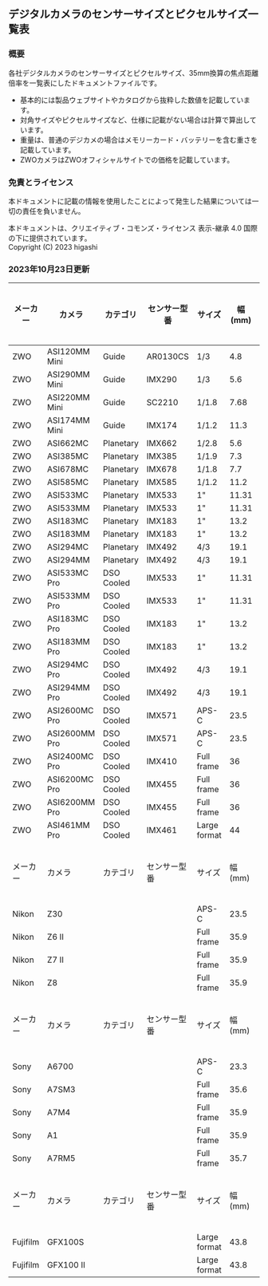 
## デジタルカメラのセンサーサイズとピクセルサイズ一覧表

### 概要

各社デジタルカメラのセンサーサイズとピクセルサイズ、35mm換算の焦点距離倍率を一覧表にしたドキュメントファイルです。  
- 基本的には製品ウェブサイトやカタログから抜粋した数値を記載しています。  
- 対角サイズやピクセルサイズなど、仕様に記載がない場合は計算で算出しています。
- 重量は、普通のデジカメの場合はメモリーカード・バッテリーを含む重さを記載しています。
- ZWOカメラはZWOオフィシャルサイトでの価格を記載しています。


### 免責とライセンス

本ドキュメントに記載の情報を使用したことによって発生した結果については一切の責任を負いません。

本ドキュメントは、クリエイティブ・コモンズ・ライセンス 表示-継承 4.0 国際 の下に提供されています。  
Copyright (C) 2023 higashi


### 2023年10月23日更新

| メーカー     | カメラ           | カテゴリ       | センサー型番   | サイズ          | 幅<br/>(mm) | 高さ<br/>(mm) | 対角<br/>(mm) | 解像度   |   |      | ピクセルサイズ<br/>(μm) | 35mm換算<br/>焦点距離倍率 | カメラ重量<br/>(g) | Price ($)<br/>2023.10.23 |
|----------|---------------|------------|----------|--------------|------------|-------------|-------------|-------|---|------|------------------|-------------------|---------------|--------------------------|
| ZWO      | ASI120MM Mini | Guide      | AR0130CS | 1/3          | 4.8        | 3.6         | 6.09        | 1280  | x | 960  | 3.75             | 7.1               | 60            | 149.00                   |
| ZWO      | ASI290MM Mini | Guide      | IMX290   | 1/3          | 5.6        | 3.2         | 6.46        | 1936  | x | 1096 | 2.9              | 6.7               | 60            | Discontinued             |
| ZWO      | ASI220MM Mini | Guide      | SC2210   | 1/1.8        | 7.68       | 4.32        | 8.81        | 1920  | x | 1080 | 4                | 4.9               | 60            | 299.00                   |
| ZWO      | ASI174MM Mini | Guide      | IMX174   | 1/1.2        | 11.3       | 7.1         | 13.4        | 1936  | x | 1216 | 5.86             | 3.2               | 60            | 399.00                   |
| ZWO      | ASI662MC      | Planetary  | IMX662   | 1/2.8        | 5.6        | 3.1         | 6.45        | 1920  | x | 1080 | 2.9              | 6.7               | 126           | 249.00~349.00            |
| ZWO      | ASI385MC      | Planetary  | IMX385   | 1/1.9        | 7.3        | 4.1         | 8.37        | 1936  | x | 1036 | 3.75             | 5.1               | 120           | 299.00                   |
| ZWO      | ASI678MC      | Planetary  | IMX678   | 1/1.8        | 7.7        | 4.3         | 8.86        | 3840  | x | 2160 | 2                | 4.9               | 126           | 299.00                   |
| ZWO      | ASI585MC      | Planetary  | IMX585   | 1/1.2        | 11.2       | 6.3         | 12.84       | 3840  | x | 2160 | 2.9              | 3.3               | 126           | 399.00                   |
| ZWO      | ASI533MC      | Planetary  | IMX533   | 1"           | 11.31      | 11.31       | 16          | 3008  | x | 3008 | 3.76             | 2.7               | 126           | 599.00~799.00            |
| ZWO      | ASI533MM      | Planetary  | IMX533   | 1"           | 11.31      | 11.31       | 16          | 3008  | x | 3008 | 3.76             | 2.7               | 126           | 599.00~799.00            |
| ZWO      | ASI183MC      | Planetary  | IMX183   | 1"           | 13.2       | 8.8         | 15.9        | 5496  | x | 3672 | 2.4              | 2.7               | 120           | 499.00                   |
| ZWO      | ASI183MM      | Planetary  | IMX183   | 1"           | 13.2       | 8.8         | 15.9        | 5496  | x | 3672 | 2.4              | 2.7               | 120           | 699.00                   |
| ZWO      | ASI294MC      | Planetary  | IMX492   | 4/3          | 19.1       | 13          | 23          | 4144  | x | 2822 | 4.63             | 1.9               | 120           | 699.00                   |
| ZWO      | ASI294MM      | Planetary  | IMX492   | 4/3          | 19.1       | 13          | 23          | 4144  | x | 2822 | 4.63             | 1.9               | 120           | 999.00                   |
| ZWO      | ASI533MC Pro  | DSO Cooled | IMX533   | 1"           | 11.31      | 11.31       | 16          | 3008  | x | 3008 | 3.76             | 2.7               | 410           | 799.00                   |
| ZWO      | ASI533MM Pro  | DSO Cooled | IMX533   | 1"           | 11.31      | 11.31       | 16          | 3008  | x | 3008 | 3.76             | 2.7               | 410           | 999.00~1699.00           |
| ZWO      | ASI183MC Pro  | DSO Cooled | IMX183   | 1"           | 13.2       | 8.8         | 15.9        | 5496  | x | 3672 | 2.4              | 2.7               | 410           | 799.00                   |
| ZWO      | ASI183MM Pro  | DSO Cooled | IMX183   | 1"           | 13.2       | 8.8         | 15.9        | 5496  | x | 3672 | 2.4              | 2.7               | 410           | 999.00                   |
| ZWO      | ASI294MC Pro  | DSO Cooled | IMX492   | 4/3          | 19.1       | 13          | 23          | 4144  | x | 2822 | 4.63             | 1.9               | 410           | 999.00                   |
| ZWO      | ASI294MM Pro  | DSO Cooled | IMX492   | 4/3          | 19.1       | 13          | 23          | 4144  | x | 2822 | 4.63             | 1.9               | 410           | 1280.00~2249.00          |
| ZWO      | ASI2600MC Pro | DSO Cooled | IMX571   | APS-C        | 23.5       | 15.7        | 28.3        | 6248  | x | 4176 | 3.76             | 1.5               | 700           | 1799.00                  |
| ZWO      | ASI2600MM Pro | DSO Cooled | IMX571   | APS-C        | 23.5       | 15.7        | 28.3        | 6248  | x | 4176 | 3.76             | 1.5               | 700           | 2280.00~3349.00          |
| ZWO      | ASI2400MC Pro | DSO Cooled | IMX410   | Full frame   | 36         | 24          | 43.3        | 6072  | x | 4042 | 5.94             | 1                 | ?             | 2999.00                  |
| ZWO      | ASI6200MC Pro | DSO Cooled | IMX455   | Full frame   | 36         | 24          | 43.3        | 9576  | x | 6388 | 3.76             | 1                 | 700           | 3799.00                  |
| ZWO      | ASI6200MM Pro | DSO Cooled | IMX455   | Full frame   | 36         | 24          | 43.3        | 9576  | x | 6388 | 3.76             | 1                 | 700           | 3799.00~5199.00          |
| ZWO      | ASI461MM Pro  | DSO Cooled | IMX461   | Large format | 44         | 33          | 55          | 11656 | x | 8750 | 3.76             | 0.8               | 910           | 14800.00                 |
| メーカー     | カメラ           | カテゴリ       | センサー型番   | サイズ          | 幅<br/>(mm) | 高さ<br/>(mm) | 対角<br/>(mm) | 解像度   |   |      | ピクセルサイズ<br/>(μm) | 35mm換算<br/>焦点距離倍率 | 重量<br/>(g)    | Price ($)<br/>2023.10.23 |
| Nikon    | Z30           |            |          | APS-C        | 23.5       | 15.7        | 28.3        | 5568  | x | 3712 | 4.23             | 1.5               | 405           |                          |
| Nikon    | Z6 II         |            |          | Full frame   | 35.9       | 23.9        | 43.1        | 6048  | x | 4024 | 5.93             | 1                 | 705           |                          |
| Nikon    | Z7 II         |            |          | Full frame   | 35.9       | 23.9        | 43.1        | 8256  | x | 5504 | 4.34             | 1                 | 705           |                          |
| Nikon    | Z8            |            |          | Full frame   | 35.9       | 23.9        | 43.1        | 8256  | x | 5504 | 4.34             | 1                 | 910           |                          |
| メーカー     | カメラ           | カテゴリ       | センサー型番   | サイズ          | 幅<br/>(mm) | 高さ<br/>(mm) | 対角<br/>(mm) | 解像度   |   |      | ピクセルサイズ<br/>(μm) | 35mm換算<br/>焦点距離倍率 | 重量<br/>(g)    | Price ($)<br/>2023.10.23 |
| Sony     | A6700         |            |          | APS-C        | 23.3       | 15.5        | 28          | 6192  | x | 4128 | 3.76             | 1.5               | 493           |                          |
| Sony     | A7SM3         |            |          | Full frame   | 35.6       | 23.8        | 42.8        | 4240  | x | 2832 | 8.4              | 1                 | 699           |                          |
| Sony     | A7M4          |            |          | Full frame   | 35.9       | 23.9        | 43.1        | 7008  | x | 4672 | 5.12             | 1                 | 658           |                          |
| Sony     | A1            |            |          | Full frame   | 35.9       | 24          | 43.2        | 8640  | x | 5760 | 4.16             | 1                 | 737           |                          |
| Sony     | A7RM5         |            |          | Full frame   | 35.7       | 23.8        | 42.9        | 9504  | x | 6336 | 3.76             | 1                 | 723           |                          |
| メーカー     | カメラ           | カテゴリ       | センサー型番   | サイズ          | 幅<br/>(mm) | 高さ<br/>(mm) | 対角<br/>(mm) | 解像度   |   |      | ピクセルサイズ<br/>(μm) | 35mm換算<br/>焦点距離倍率 | 重量<br/>(g)    | Price ($)<br/>2023.10.23 |
| Fujifilm | GFX100S       |            |          | Large format | 43.8       | 32.9        | 54.8        | 11648 | x | 8736 | 3.76             | 0.8               | 900           |                          |
| Fujifilm | GFX100 II     |            |          | Large format | 43.8       | 32.9        | 54.8        | 11648 | x | 8736 | 3.76             | 0.8               | 1030          |	


<!-- End of document -->